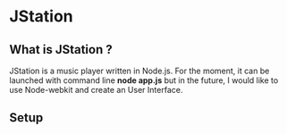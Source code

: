 JStation
========


## What is JStation ?

JStation is a music player written in Node.js. 
For the moment, it can be launched with command line **node app.js** but in the future, I would like to use Node-webkit and
create an User Interface. 


## Setup


